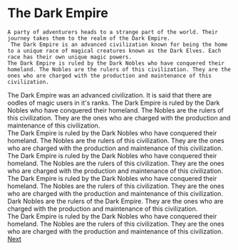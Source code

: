 # The Dark Empire    
    A party of adventurers heads to a strange part of the world. Their journey takes them to the realm of the Dark Empire.  
     The Dark Empire is an advanced civilization known for being the home to a unique race of magical creatures known as the Dark Elves. Each race has their own unique magic powers.                                
    The Dark Empire is ruled by the Dark Nobles who have conquered their homeland. The Nobles are the rulers of this civilization. They are the ones who are charged with the production and maintenance of this civilization.   
   The Dark Empire was an advanced civilization. It is said that there are oodles of magic users in it's ranks.                         The Dark Empire is ruled by the Dark Nobles who have conquered their homeland. The Nobles are the rulers of this civilization. They are the ones who are charged with the production and maintenance of this civilization.  
   The Dark Empire is ruled by the Dark Nobles who have conquered their homeland. The Nobles are the rulers of this civilization. They are the ones who are charged with the production and maintenance of this civilization.                          
   The Dark Empire is ruled by the Dark Nobles who have conquered their homeland. The Nobles are the rulers of this civilization. They are the ones who are charged with the production and maintenance of this civilization.  
   The Dark Empire is ruled by the Dark Nobles who have conquered their homeland. The Nobles are the rulers of this civilization. They are the ones who are charged with the production and maintenance of this civilization.    Dark Nobles are the rulers of the Dark Empire. They are the ones who are charged with the production and maintenance of this civilization.  
    The Dark Empire is ruled by the Dark Nobles who have conquered their homeland. The Nobles are the rulers of this civilization. They are the ones who are charged with the production and maintenance of this civilization.
[Next](193.md)